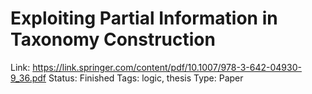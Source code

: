 # Exploiting Partial Information in Taxonomy Construction

Link: https://link.springer.com/content/pdf/10.1007/978-3-642-04930-9_36.pdf
Status: Finished
Tags: logic, thesis
Type: Paper
